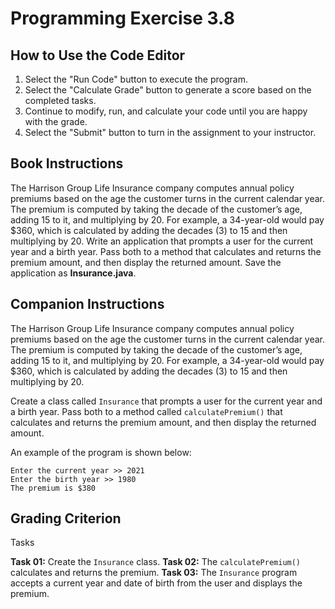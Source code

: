 # Programming Exercise 3.8

## How to Use the Code Editor

1. Select the "Run Code" button to execute the program.
2. Select the "Calculate Grade" button to generate a score based on the completed tasks.
3. Continue to modify, run, and calculate your code until you are happy with the grade.
4. Select the "Submit" button to turn in the assignment to your instructor.

## Book Instructions

The Harrison Group Life Insurance company computes annual policy premiums based on the age the customer turns in the current calendar year.
The premium is computed by taking the decade of the customer’s age, adding 15 to it, and multiplying by 20.
For example, a 34-year-old would pay $360, which is calculated by adding the decades (3) to 15 and then multiplying by 20.
Write an application that prompts a user for the current year and a birth year.
Pass both to a method that calculates and returns the premium amount, and then display the returned amount.
Save the application as **Insurance.java**.

## Companion Instructions

The Harrison Group Life Insurance company computes annual policy premiums based on the age the customer turns in the current calendar year.
The premium is computed by taking the decade of the customer’s age, adding 15 to it, and multiplying by 20.
For example, a 34-year-old would pay $360, which is calculated by adding the decades (3) to 15 and then multiplying by 20.

Create a class called `Insurance` that prompts a user for the current year and a birth year.
Pass both to a method called `calculatePremium()` that calculates and returns the premium amount, and then display the returned amount.

An example of the program is shown below:
```
Enter the current year >> 2021
Enter the birth year >> 1980
The premium is $380
```

## Grading Criterion

Tasks

**Task 01:**  Create the `Insurance` class.
**Task 02:**  The `calculatePremium()` calculates and returns the premium.
**Task 03:**  The `Insurance` program accepts a current year and date of birth from the user and displays the premium.

